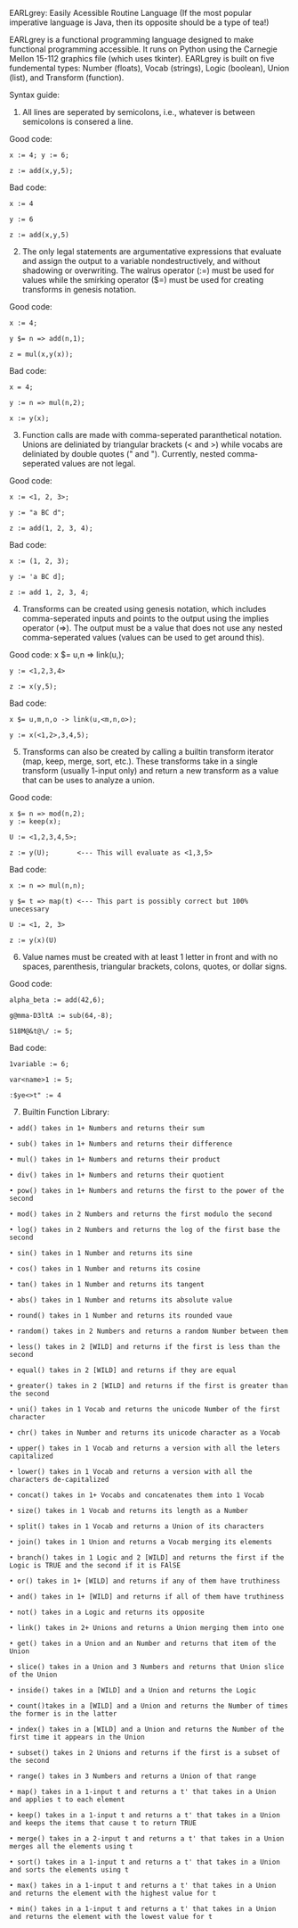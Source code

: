 EARLgrey: Easily Acessible Routine Language
(If the most popular imperative language is Java, then its opposite should be a type of tea!)

EARLgrey is a functional programming language designed to make functional programming accessible. It runs on Python using the Carnegie Mellon 15-112 graphics file (which uses tkinter).
EARLgrey is built on five fundemental types: Number (floats), Vocab (strings), Logic (boolean), Union (list), and Transform (function).

Syntax guide:

1. All lines are seperated by semicolons, i.e., whatever is between semicolons is consered a line.

  Good code:
  
    x := 4; y := 6; 
    
    z := add(x,y,5);
    
  Bad code:
  
    x := 4
    
    y := 6
    
    z := add(x,y,5)
    
2. The only legal statements are argumentative expressions that evaluate and assign the output to a variable nondestructively, and without shadowing or overwriting. The walrus operator (:=) must be used for values while the smirking operator ($=) must be used for creating transforms in genesis notation.

  Good code:
  
    x := 4;
    
    y $= n => add(n,1);
    
    z = mul(x,y(x));
    
  Bad code:
  
    x = 4;
    
    y := n => mul(n,2);
    
    x := y(x);
    
3. Function calls are made with comma-seperated paranthetical notation. Unions are deliniated by triangular brackets (< and >) while vocabs are deliniated by double quotes (" and "). Currently, nested comma-seperated values are not legal.

  Good code:
  
    x := <1, 2, 3>;
    
    y := "a BC d";
    
    z := add(1, 2, 3, 4);
    
  Bad code:
  
    x := (1, 2, 3);
    
    y := 'a BC d];
    
    z := add 1, 2, 3, 4;
    
4. Transforms can be created using genesis notation, which includes comma-seperated inputs and points to the output using the implies operator (=>). The output must be a value that does not use any nested comma-seperated values (values can be used to get around this).

  Good code:
    x $= u,n => link(u,<n>);
  
    y := <1,2,3,4>
    
    z := x(y,5);
    
  Bad code:
  
    x $= u,m,n,o -> link(u,<m,n,o>);
    
    y := x(<1,2>,3,4,5);
    
 5. Transforms can also be created by calling a builtin transform iterator (map, keep, merge, sort, etc.). These transforms take in a single transform (usually 1-input only) and return a new transform as a value that can be uses to analyze a union.
 
  Good code:
  
    x $= n => mod(n,2);
    y := keep(x);
    
    U := <1,2,3,4,5>;
    
    z := y(U);       <--- This will evaluate as <1,3,5>
    
  Bad code:
  
    x := n => mul(n,n);
    
    y $= t => map(t) <--- This part is possibly correct but 100% unecessary
    
    U := <1, 2, 3>
    
    z := y(x)(U)
    
6. Value names must be created with at least 1 letter in front and with no spaces, parenthesis, triangular brackets, colons, quotes, or dollar signs.

  Good code:
  
    alpha_beta := add(42,6);
    
    g@mma-D3ltA := sub(64,-8);
    
    S18M@&t@\/ := 5;
    
  Bad code:
  
    1variable := 6;
    
    var<name>1 := 5;
    
    :$ye<>t" := 4
    
  7. Builtin Function Library:

    • add() takes in 1+ Numbers and returns their sum

    • sub() takes in 1+ Numbers and returns their difference

    • mul() takes in 1+ Numbers and returns their product

    • div() takes in 1+ Numbers and returns their quotient

    • pow() takes in 1+ Numbers and returns the first to the power of the second

    • mod() takes in 2 Numbers and returns the first modulo the second

    • log() takes in 2 Numbers and returns the log of the first base the second

    • sin() takes in 1 Number and returns its sine

    • cos() takes in 1 Number and returns its cosine

    • tan() takes in 1 Number and returns its tangent

    • abs() takes in 1 Number and returns its absolute value

    • round() takes in 1 Number and returns its rounded vaue

    • random() takes in 2 Numbers and returns a random Number between them

    • less() takes in 2 [WILD] and returns if the first is less than the second

    • equal() takes in 2 [WILD] and returns if they are equal

    • greater() takes in 2 [WILD] and returns if the first is greater than the second

    • uni() takes in 1 Vocab and returns the unicode Number of the first character

    • chr() takes in Number and returns its unicode character as a Vocab

    • upper() takes in 1 Vocab and returns a version with all the leters capitalized

    • lower() takes in 1 Vocab and returns a version with all the characters de-capitalized

    • concat() takes in 1+ Vocabs and concatenates them into 1 Vocab

    • size() takes in 1 Vocab and returns its length as a Number

    • split() takes in 1 Vocab and returns a Union of its characters

    • join() takes in 1 Union and returns a Vocab merging its elements

    • branch() takes in 1 Logic and 2 [WILD] and returns the first if the Logic is TRUE and the second if it is FAlSE

    • or() takes in 1+ [WILD] and returns if any of them have truthiness

    • and() takes in 1+ [WILD] and returns if all of them have truthiness

    • not() takes in a Logic and returns its opposite

    • link() takes in 2+ Unions and returns a Union merging them into one

    • get() takes in a Union and an Number and returns that item of the Union

    • slice() takes in a Union and 3 Numbers and returns that Union slice of the Union

    • inside() takes in a [WILD] and a Union and returns the Logic

    • count()takes in a [WILD] and a Union and returns the Number of times the former is in the latter

    • index() takes in a [WILD] and a Union and returns the Number of the first time it appears in the Union

    • subset() takes in 2 Unions and returns if the first is a subset of the second

    • range() takes in 3 Numbers and returns a Union of that range

    • map() takes in a 1-input t and returns a t' that takes in a Union and applies t to each element

    • keep() takes in a 1-input t and returns a t' that takes in a Union and keeps the items that cause t to return TRUE

    • merge() takes in a 2-input t and returns a t' that takes in a Union merges all the elements using t

    • sort() takes in a 1-input t and returns a t' that takes in a Union and sorts the elements using t

    • max() takes in a 1-input t and returns a t' that takes in a Union and returns the element with the highest value for t

    • min() takes in a 1-input t and returns a t' that takes in a Union and returns the element with the lowest value for t
